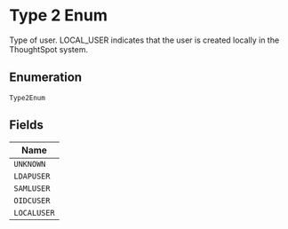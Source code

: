 
# Type 2 Enum

Type of user. LOCAL_USER indicates that the user is created locally in the ThoughtSpot system.

## Enumeration

`Type2Enum`

## Fields

| Name |
|  --- |
| `UNKNOWN` |
| `LDAPUSER` |
| `SAMLUSER` |
| `OIDCUSER` |
| `LOCALUSER` |

